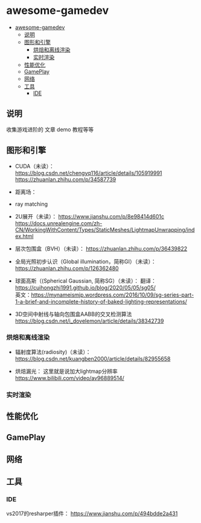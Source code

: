 # awesome-gamedev
<!-- TOC -->

- [awesome-gamedev](#awesome-gamedev)
    - [说明](#说明)
    - [图形和引擎](#图形和引擎)
        - [烘焙和离线渲染](#烘焙和离线渲染)
        - [实时渲染](#实时渲染)
    - [性能优化](#性能优化)
    - [GamePlay](#gameplay)
    - [网络](#网络)
    - [工具](#工具)
        - [IDE](#ide)

<!-- /TOC -->
## 说明
 收集游戏进阶的 文章 demo 教程等等


## 图形和引擎
- CUDA（未读）：
https://blog.csdn.net/chengyq116/article/details/105919991
https://zhuanlan.zhihu.com/p/34587739

- 距离场：

- ray matching
- 2U展开（未读）：
https://www.jianshu.com/p/8e98414d601c
https://docs.unrealengine.com/zh-CN/WorkingWithContent/Types/StaticMeshes/LightmapUnwrapping/index.html


- 层次包围盒（BVH）（未读）：
https://zhuanlan.zhihu.com/p/36439822
- 全局光照初步认识（Global illumination，简称GI）（未读）：https://zhuanlan.zhihu.com/p/126362480
- 球面高斯（(Spherical Gaussian, 简称SG）（未读）：
翻译：https://cuihongzhi1991.github.io/blog/2020/05/05/sg05/    
英文：https://mynameismjp.wordpress.com/2016/10/09/sg-series-part-1-a-brief-and-incomplete-history-of-baked-lighting-representations/

- 3D空间中射线与轴向包围盒AABB的交叉检测算法
https://blog.csdn.net/i_dovelemon/article/details/38342739



### 烘焙和离线渲染
- 辐射度算法(radiosity)（未读）：
https://blog.csdn.net/kuangben2000/article/details/82955658

- 烘焙漏光：
这里就是说加大lightmap分辨率
https://www.bilibili.com/video/av96889514/
### 实时渲染


## 性能优化

## GamePlay

## 网络

## 工具
### IDE
vs2017的resharper插件：
https://www.jianshu.com/p/494bdde2a431